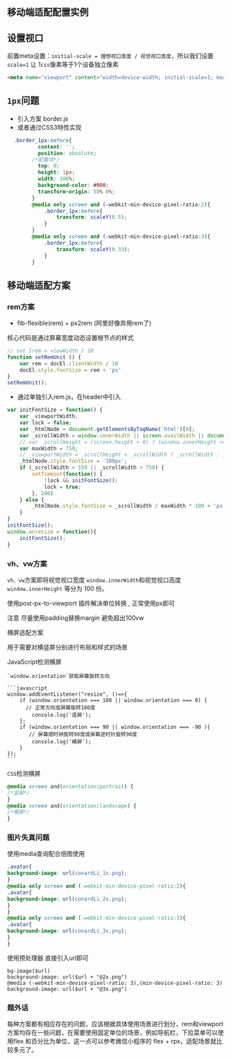## 移动端适配配置实例

## 设置视口

前置meta设置：`initial-scale = 理想视口宽度 / 视觉视口宽度`，所以我们设置`scale=1` 让 1`css`像素等于1个设备独立像素

```html
<meta name="viewport" content="width=device-width; initial-scale=1; maximum-scale=1; minimum-scale=1; user-scalable=no;">
```

## `1px`问题

- 引入方案 border.js
- 或者通过CSS3特性实现

```scss
  .border_1px:before{
          content: '';
          position: absolute;
      	/*配置项*/
          top: 0;
          height: 1px;
          width: 100%;
          background-color: #000;
          transform-origin: 50% 0%;
        }
        @media only screen and (-webkit-min-device-pixel-ratio:2){
            .border_1px:before{
                transform: scaleY(0.5);
            }
        }
        @media only screen and (-webkit-min-device-pixel-ratio:3){
            .border_1px:before{
                transform: scaleY(0.33);
            }
        }
```

## 移动端适配方案

### rem方案

- fib-flexible(rem) + px2rem (阿里好像弃用rem了)

核心代码是通过屏幕宽度动态设置根节点的样式

```js
// set 1rem = viewWidth / 10
function setRemUnit () {
    var rem = docEl.clientWidth / 10
    docEl.style.fontSize = rem + 'px'
}
setRemUnit();
```

- 通过单独引入rem.js，在header中引入

```js
var initFontSize = function() {
    var _viewportWidth;
    var lock = false;
    var _htmlNode = document.getElementsByTagName('html')[0];
    var _scrollWidth = window.innerWidth || screen.availWidth || document.documentElement.scrollWidth;
    // var _scrollHeight = (screen.height > 0) ? (window.innerHeight >= screen.height || window.innerHeight == 0) ? screen.height : window.innerHeight : window.innerHeight
    var maxWidth = 750;
    // _viewportWidth = _scrollHeight > _scrollWidth ? _scrollWidth : _scrollHeight;
    _htmlNode.style.fontSize = '100px';
    if (_scrollWidth < 150 || _scrollWidth > 750) {
        setTimeout(function() {
            !lock && initFontSize();
            lock = true;
        }, 200)
    } else {
        _htmlNode.style.fontSize = _scrollWidth / maxWidth * 100 + 'px';
    }
}
initFontSize();
window.onresize = function(){
    initFontSize();
}
```

### vh、vw方案

`vh、vw`方案即将视觉视口宽度 `window.innerWidth`和视觉视口高度 `window.innerHeight` 等分为 100 份。

使用post-px-to-viewport 插件解决单位转换 , 正常使用px即可

注意 尽量使用padding替换margin 避免超出100vw

横屏适配方案

用于需要对横竖屏分别进行布局和样式的场景

JavaScript检测横屏

```
`window.orientation`获取屏幕旋转方向

​```javascript
window.addEventListener("resize", ()=>{
    if (window.orientation === 180 || window.orientation === 0) { 
      // 正常方向或屏幕旋转180度
        console.log('竖屏');
    };
    if (window.orientation === 90 || window.orientation === -90 ){ 
       // 屏幕顺时钟旋转90度或屏幕逆时针旋转90度
        console.log('横屏');
    }  
}); 
​```
```

`CSS`检测横屏

```css
@media screen and(orientation:portrait) {
/*竖屏*/
}
@media screen and(orientation:landscape) {
/*横屏*/
}
```

### 图片失真问题

使用media查询配合倍图使用

```CSS
.avatar{
background-image: url(conardLi_1x.png);
}
@media only screen and (-webkit-min-device-pixel-ratio:2){
.avatar{
background-image: url(conardLi_2x.png);
}
}
@media only screen and (-webkit-min-device-pixel-ratio:3){
.avatar{
background-image: url(conardLi_3x.png);
}
}
```

使用预处理器 直接引入url即可

```stylus
bg-image($url)
background-image: url($url + "@2x.png")
@media (-webkit-min-device-pixel-ratio: 3),(min-device-pixel-ratio: 3)
background-image: url($url + "@3x.png")
```

### 题外话

每种方案都有相应存在的问题，应该根据具体使用场景进行划分，rem和viewport方案均存在一些问题，在需要使用固定单位的场景，例如导航栏，下拉菜单可以使用flex 和百分比为单位，这一点可以参考微信小程序的 flex + rpx，适配场景就比较多元了。